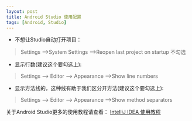 ```yaml
---
layout: post
title: Android Studio 使用配置 
tags: [Android, Studio]
---
```


* 不想让Studio自动打开项目：

> Settings -->System Settings -->Reopen last project on startup 不勾选

* 显示行数(建议这个要勾选上):

> Settings --> Editor --> Appearance  -->Show line numbers

* 显示方法线的，这种线有助于我们区分开方法(建议这个要勾选上):

> Settings --> Editor --> Appearance  -->Show method separators



关于Android Studio更多的使用教程请查看：
[IntelliJ IDEA 使用教程](http://wiki.jikexueyuan.com/project/intellij-idea-tutorial/introduce.html)
